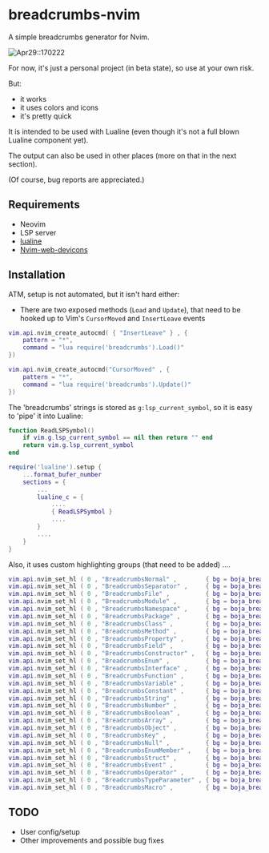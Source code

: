 # breadcrumbs-nvim

A simple breadcrumbs generator for Nvim.

![Apr29::170222](https://user-images.githubusercontent.com/39658013/235310332-3f0a015c-ec28-4fbd-92ba-0674c0192e57.png)

For now, it's just a personal project (in beta state), so use at your own risk.

But:

- it works
- it uses colors and icons
- it's pretty quick

It is intended to be used with Lualine (even though it's not a full blown Lualine component yet).

The output can also be used in other places (more on that in the next section).

(Of course, bug reports are appreciated.)

## Requirements

- Neovim
- LSP server
- [lualine](https://github.com/nvim-lualine/lualine.nvim)
- [Nvim-web-devicons](https://github.com/nvim-tree/nvim-web-devicons)

## Installation

ATM, setup is not automated, but it isn't hard either:

- There are two exposed methods (`Load` and `Update`), that need to be hooked up to Vim's `CursorMoved` and `InsertLeave` events

```lua
vim.api.nvim_create_autocmd( { "InsertLeave" } , {
	pattern = "*",
	command = "lua require('breadcrumbs').Load()"
})

vim.api.nvim_create_autocmd("CursorMoved" , {
	pattern = "*",
	command = "lua require('breadcrumbs').Update()"
})
```

The 'breadcrumbs' strings is stored as `g:lsp_current_symbol`, so it is easy to 'pipe' it into Lualine:

```lua
function ReadLSPSymbol()
	if vim.g.lsp_current_symbol == nil then return "" end
	return vim.g.lsp_current_symbol
end

require('lualine').setup {
	...format_bufer_number
	sections = {
		...
		lualine_c = {
			....
			{ ReadLSPSymbol }
			....
		}
		....
	}
}
```

Also, it uses custom highlighting groups (that need to be added) ....

```lua
vim.api.nvim_set_hl ( 0 , "BreadcrumbsNormal" ,        { bg = boja_breadcrumbs_bg , fg = "#b0b0b0" } )
vim.api.nvim_set_hl ( 0 , "BreadcrumbsSeparator" ,     { bg = boja_breadcrumbs_bg , fg = "#807a74" } )
vim.api.nvim_set_hl ( 0 , "BreadcrumbsFile" ,          { bg = boja_breadcrumbs_bg , fg = "#80a0f0" } )
vim.api.nvim_set_hl ( 0 , "BreadcrumbsModule" ,        { bg = boja_breadcrumbs_bg , fg = "#80a0f0" } )
vim.api.nvim_set_hl ( 0 , "BreadcrumbsNamespace" ,     { bg = boja_breadcrumbs_bg , fg = "#80a0f0" } )
vim.api.nvim_set_hl ( 0 , "BreadcrumbsPackage" ,       { bg = boja_breadcrumbs_bg , fg = "#80a0f0" } )
vim.api.nvim_set_hl ( 0 , "BreadcrumbsClass" ,         { bg = boja_breadcrumbs_bg , fg = "#80a0f0" } )
vim.api.nvim_set_hl ( 0 , "BreadcrumbsMethod" ,        { bg = boja_breadcrumbs_bg , fg = "#80a0f0" } )
vim.api.nvim_set_hl ( 0 , "BreadcrumbsProperty" ,      { bg = boja_breadcrumbs_bg , fg = "#80a0f0" } )
vim.api.nvim_set_hl ( 0 , "BreadcrumbsField" ,         { bg = boja_breadcrumbs_bg , fg = "#80a0f0" } )
vim.api.nvim_set_hl ( 0 , "BreadcrumbsConstructor" ,   { bg = boja_breadcrumbs_bg , fg = "#80a0f0" } )
vim.api.nvim_set_hl ( 0 , "BreadcrumbsEnum" ,          { bg = boja_breadcrumbs_bg , fg = "#80a0f0" } )
vim.api.nvim_set_hl ( 0 , "BreadcrumbsInterface" ,     { bg = boja_breadcrumbs_bg , fg = "#80a0f0" } )
vim.api.nvim_set_hl ( 0 , "BreadcrumbsFunction" ,      { bg = boja_breadcrumbs_bg , fg = "#80a0f0" } )
vim.api.nvim_set_hl ( 0 , "BreadcrumbsVariable" ,      { bg = boja_breadcrumbs_bg , fg = "#80a0f0" } )
vim.api.nvim_set_hl ( 0 , "BreadcrumbsConstant" ,      { bg = boja_breadcrumbs_bg , fg = "#80a0f0" } )
vim.api.nvim_set_hl ( 0 , "BreadcrumbsString" ,        { bg = boja_breadcrumbs_bg , fg = "#80a0f0" } )
vim.api.nvim_set_hl ( 0 , "BreadcrumbsNumber" ,        { bg = boja_breadcrumbs_bg , fg = "#80a0f0" } )
vim.api.nvim_set_hl ( 0 , "BreadcrumbsBoolean" ,       { bg = boja_breadcrumbs_bg , fg = "#80a0f0" } )
vim.api.nvim_set_hl ( 0 , "BreadcrumbsArray" ,         { bg = boja_breadcrumbs_bg , fg = "#80a0f0" } )
vim.api.nvim_set_hl ( 0 , "BreadcrumbsObject" ,        { bg = boja_breadcrumbs_bg , fg = "#80a0f0" } )
vim.api.nvim_set_hl ( 0 , "BreadcrumbsKey" ,           { bg = boja_breadcrumbs_bg , fg = "#80a0f0" } )
vim.api.nvim_set_hl ( 0 , "BreadcrumbsNull" ,          { bg = boja_breadcrumbs_bg , fg = "#80a0f0" } )
vim.api.nvim_set_hl ( 0 , "BreadcrumbsEnumMember" ,    { bg = boja_breadcrumbs_bg , fg = "#80a0f0" } )
vim.api.nvim_set_hl ( 0 , "BreadcrumbsStruct" ,        { bg = boja_breadcrumbs_bg , fg = "#80a0f0" } )
vim.api.nvim_set_hl ( 0 , "BreadcrumbsEvent" ,         { bg = boja_breadcrumbs_bg , fg = "#80a0f0" } )
vim.api.nvim_set_hl ( 0 , "BreadcrumbsOperator" ,      { bg = boja_breadcrumbs_bg , fg = "#80a0f0" } )
vim.api.nvim_set_hl ( 0 , "BreadcrumbsTypeParameter" , { bg = boja_breadcrumbs_bg , fg = "#80a0f0" } )
vim.api.nvim_set_hl ( 0 , "BreadcrumbsMacro" ,         { bg = boja_breadcrumbs_bg , fg = "#80a0f0" } )
```

## TODO

- User config/setup
- Other improvements and possible bug fixes
